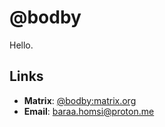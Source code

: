 # @bodby
Hello.

## Links
- **Matrix**: [@bodby:matrix.org](https://matrix.to/#/@bodby:matrix.org)
- **Email**: baraa.homsi@proton.me